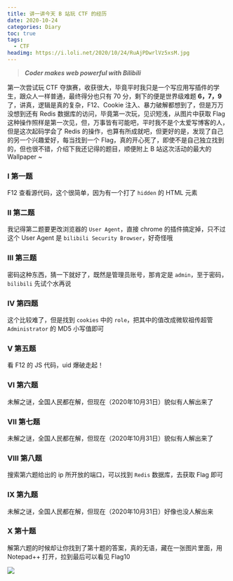 ```yaml
---
title: 讲一讲今天 B 站玩 CTF 的经历
date: 2020-10-24
categories: Diary
toc: true
tags:
  - CTF
headimg: https://i.loli.net/2020/10/24/RuAjPDwrlVz5xsM.jpg
---
```


> ***Coder makes web powerful with Bilibili***

<!-- more -->

第一次尝试玩 CTF 夺旗赛，收获很大，毕竟平时我只是一个写应用写插件的学生，跟众人一样普通，最终得分也只有 70 分，剩下的便是世界级难题 **6，7，9** 了，讲真，逻辑是真的复杂，F12、Cookie 注入、暴力破解都想到了，但是万万没想到还有 Redis 数据库的访问，毕竟第一次玩，见识短浅，从图片中获取 Flag 这种操作照样是第一次见，但，万事皆有可能吧，平时我不是个太爱写博客的人，但是这次起码学会了 Redis 的操作，也算有所成就吧，但更好的是，发现了自己的另一个兴趣爱好，每当找到一个 Flag，真的开心死了，即使不是自己独立找到的，但也很不错，介绍下我还记得的题目，顺便附上 B 站这次活动的最大的 Wallpaper ~

### Ⅰ 第一题

F12 查看源代码，这个很简单，因为有一个打了 `hidden` 的 HTML 元素

### Ⅱ 第二题

我记得第二题要更改浏览器的 `User Agent`，直接 chrome 的插件搞定掉，只不过这个 User Agent 是 `bilibili Security Browser`，好奇怪哦

### Ⅲ 第三题

密码这种东西，猜一下就好了，既然是管理员账号，那肯定是 `admin`，至于密码，`bilibili` 先试个水再说

### Ⅳ 第四题

这个比较难了，但是找到 `cookies` 中的 `role`，把其中的值改成微软祖传超管 `Administrator` 的 MD5 小写值即可

### Ⅴ 第五题

看 F12 的 JS 代码，uid 爆破走起！

### Ⅵ 第六题

未解之谜，全国人民都在解，但现在（2020年10月31日）貌似有人解出来了

### Ⅶ 第七题

未解之谜，全国人民都在解，但现在（2020年10月31日）貌似有人解出来了

### Ⅷ 第八题

搜索第六题给出的 ip 所开放的端口，可以找到 `Redis` 数据库，去获取 Flag 即可

### Ⅸ 第九题

未解之谜，全国人民都在解，但现在（2020年10月31日）好像也没人解出来

### Ⅹ 第十题

解第六题的时候却让你找到了第十题的答案，真的无语，藏在一张图片里面，用 Notepad++ 打开，拉到最后可以看见 Flag10

![](https://i.loli.net/2020/10/24/RuAjPDwrlVz5xsM.jpg)